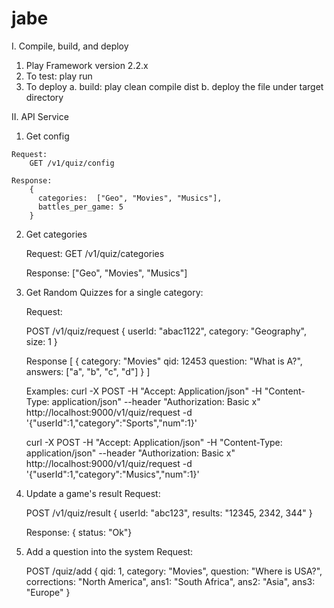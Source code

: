 jabe
====
I. Compile, build, and deploy
  1. Play Framework version 2.2.x
  2. To test:
    play run
  3. To deploy
    a. build: play clean compile dist
    b. deploy the file under target directory
    
II. API Service
  1. Get config
     
	Request: 
		GET /v1/quiz/config

	Response:
        {
          categories:  ["Geo", "Movies", "Musics"],
          battles_per_game: 5
        }   


  2. Get categories
 
     Request: 
        GET /v1/quiz/categories

     Response:
        ["Geo", "Movies", "Musics"]


  3. Get Random Quizzes for a single category:
 
     Request: 

      POST   /v1/quiz/request
        {
             userId: "abac1122",
             category: "Geography",
             size: 1
        }

     Response
       [ 
          {
            category: "Movies"
            qid:  12453
            question: "What is A?",
            answers: ["a", "b", "c", "d"]
          }
       ]

     Examples:
      curl -X POST  -H "Accept: Application/json" -H "Content-Type: application/json" --header "Authorization: Basic x"   http://localhost:9000/v1/quiz/request  -d '{"userId":1,"category":"Sports","num":1}'
      
      curl -X POST  -H "Accept: Application/json" -H "Content-Type: application/json" --header "Authorization: Basic x"   http://localhost:9000/v1/quiz/request  -d '{"userId":1,"category":"Musics","num":1}'


  4. Update a game's result 
      Request:

       POST /v1/quiz/result
         {
              userId:  "abc123",
              results:   "12345, 2342, 344"
         }
  
      Response:
         {  status: "Ok"}


  5. Add a question into the system
     Request:

      POST /quiz/add
       {
           qid:  1,
           category: "Movies",
           question: "Where is USA?",
           corrections: "North America",
           ans1:  "South Africa",
           ans2:  "Asia",
           ans3:  "Europe"
       }
